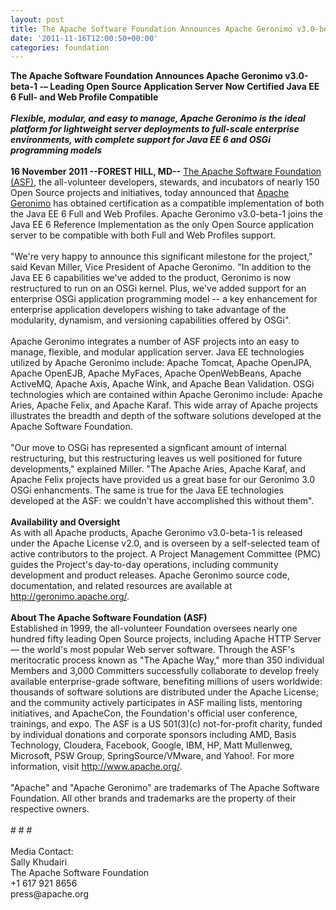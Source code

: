 ```yaml
---
layout: post
title: The Apache Software Foundation Announces Apache Geronimo v3.0-beta-1
date: '2011-11-16T12:00:50+00:00'
categories: foundation
---
```

<div><b>The Apache Software Foundation Announces Apache Geronimo v3.0-beta-1 -– Leading Open Source Application Server Now Certified Java EE 6 Full- and Web Profile Compatible</b></div> 
  <div><b><br /></b></div> 
  <div><b><i>Flexible, modular, and easy to manage, Apache Geronimo is the ideal platform for lightweight server deployments to full-scale enterprise environments, with complete support for Java EE 6 and OSGi programming models</i></b></div> 
  <div><br /></div> 
  <div><b>16 November 2011 --FOREST HILL, MD--</b> <a href="http://apache.org/">The Apache Software Foundation (ASF)</a>, the all-volunteer developers, stewards, and incubators of nearly 150 Open Source projects and initiatives, today announced that <a href="http://geronimo.apache.org/">Apache Geronimo</a> has obtained certification as a compatible implementation of both the Java EE 6 Full and Web Profiles. Apache Geronimo v3.0-beta-1 joins the Java EE 6 Reference Implementation as the only Open Source application server to be compatible with both Full and Web Profiles support.</div> 
  <div><br /></div> 
  <div>&quot;We're very happy to announce this significant milestone for the project,&quot; said Kevan Miller, Vice President of Apache Geronimo. &quot;In addition to the Java EE 6 capabilities we've added to the product, Geronimo is now restructured to run on an OSGi kernel. Plus, we've added support for an enterprise OSGi application programming model -- a key enhancement for enterprise application developers wishing to take advantage of the modularity, dynamism, and versioning capabilities offered by OSGi&quot;.</div> 
  <div><br /></div> 
  <div>Apache Geronimo integrates a number of ASF projects into an easy to manage, flexible, and modular application server. Java EE technologies utilized by Apache Geronimo include: Apache Tomcat, Apache OpenJPA, Apache OpenEJB, Apache MyFaces, Apache OpenWebBeans, Apache ActiveMQ, Apache Axis, Apache Wink, and Apache Bean Validation. OSGi technologies which are contained within Apache Geronimo include: Apache Aries, Apache Felix, and Apache Karaf. This wide array of Apache projects illustrates the breadth and depth of the software solutions developed at the Apache Software Foundation.</div> 
  <div><br /></div> 
  <div>&quot;Our move to OSGi has represented a signficant amount of internal restructuring, but this restructuring leaves us well positioned for future developments,&quot; explained Miller. &quot;The Apache Aries, Apache Karaf, and Apache Felix projects have provided us a great base for our Geronimo 3.0 OSGi enhancments. The same is true for the Java EE technologies developed at the ASF: we couldn't have accomplished this without them&quot;.</div> 
  <div><br /></div> 
  <div><b>Availability and Oversight</b></div> 
  <div>As with all Apache products, Apache Geronimo v3.0-beta-1 is released under the Apache License v2.0, and is overseen by a self-selected team of active contributors to the project. A Project Management Committee (PMC) guides the Project's day-to-day operations, including community development and product releases. Apache Geronimo source code, documentation, and related resources are available at <a href="http://geronimo.apache.org/">http://geronimo.apache.org/</a>.</div> 
  <div><br /></div> 
  <div><b>About The Apache Software Foundation (ASF)</b></div> 
  <div>Established in 1999, the all-volunteer Foundation oversees nearly one hundred fifty leading Open Source projects, including Apache HTTP Server — the world's most popular Web server software. Through the ASF's meritocratic process known as &quot;The Apache Way,&quot; more than 350 individual Members and 3,000 Committers successfully collaborate to develop freely available enterprise-grade software, benefiting millions of users worldwide: thousands of software solutions are distributed under the Apache License; and the community actively participates in ASF mailing lists, mentoring initiatives, and ApacheCon, the Foundation's official user conference, trainings, and expo. The ASF is a US 501(3)(c) not-for-profit charity, funded by individual donations and corporate sponsors including AMD, Basis Technology, Cloudera, Facebook, Google, IBM, HP, Matt Mullenweg, Microsoft, PSW Group, SpringSource/VMware, and Yahoo!. For more information, visit <a href="http://www.apache.org/">http://www.apache.org/</a>.</div> 
  <div><br /></div> 
  <div>&quot;Apache&quot; and &quot;Apache Geronimo&quot; are trademarks of The Apache Software Foundation. All other brands and trademarks are the property of their respective owners.</div> 
  <div><br /></div> 
  <div># # #</div> 
  <div><br /></div> 
  <div>Media Contact:</div> 
  <div>Sally Khudairi</div> 
  <div>The Apache Software Foundation</div> 
  <div>+1 617 921 8656</div> 
  <div>press@apache.org</div>
